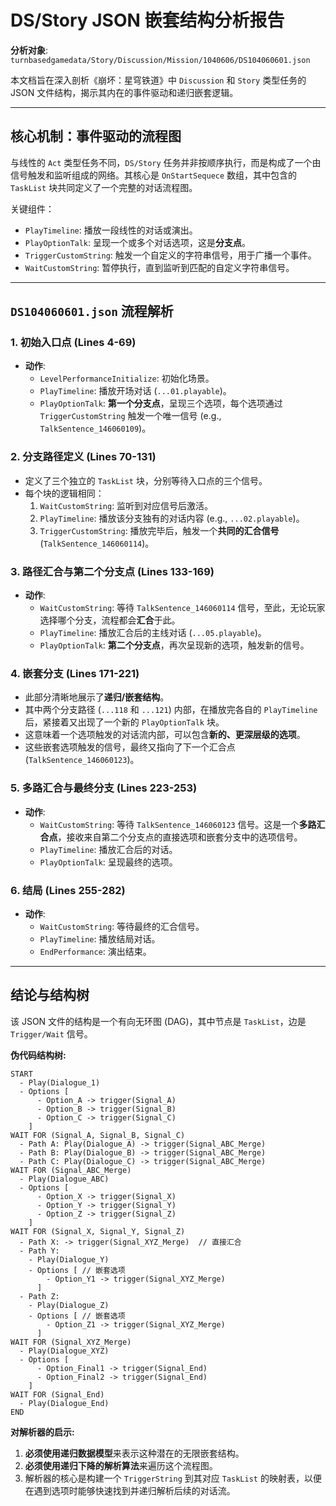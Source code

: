 # DS/Story JSON 嵌套结构分析报告

**分析对象**: `turnbasedgamedata/Story/Discussion/Mission/1040606/DS104060601.json`

本文档旨在深入剖析《崩坏：星穹铁道》中 `Discussion` 和 `Story` 类型任务的 JSON 文件结构，揭示其内在的事件驱动和递归嵌套逻辑。

---

## 核心机制：事件驱动的流程图

与线性的 `Act` 类型任务不同，`DS/Story` 任务并非按顺序执行，而是构成了一个由信号触发和监听组成的网络。其核心是 `OnStartSequece` 数组，其中包含的 `TaskList` 块共同定义了一个完整的对话流程图。

关键组件：
-   `PlayTimeline`: 播放一段线性的对话或演出。
-   `PlayOptionTalk`: 呈现一个或多个对话选项，这是**分支点**。
-   `TriggerCustomString`: 触发一个自定义的字符串信号，用于广播一个事件。
-   `WaitCustomString`: 暂停执行，直到监听到匹配的自定义字符串信号。

---

## `DS104060601.json` 流程解析

### 1. 初始入口点 (Lines 4-69)
-   **动作**:
    -   `LevelPerformanceInitialize`: 初始化场景。
    -   `PlayTimeline`: 播放开场对话 (`...01.playable`)。
    -   `PlayOptionTalk`: **第一个分支点**，呈现三个选项，每个选项通过 `TriggerCustomString` 触发一个唯一信号 (e.g., `TalkSentence_146060109`)。

### 2. 分支路径定义 (Lines 70-131)
-   定义了三个独立的 `TaskList` 块，分别等待入口点的三个信号。
-   每个块的逻辑相同：
    1.  `WaitCustomString`: 监听到对应信号后激活。
    2.  `PlayTimeline`: 播放该分支独有的对话内容 (e.g., `...02.playable`)。
    3.  `TriggerCustomString`: 播放完毕后，触发一个**共同的汇合信号** (`TalkSentence_146060114`)。

### 3. 路径汇合与第二个分支点 (Lines 133-169)
-   **动作**:
    -   `WaitCustomString`: 等待 `TalkSentence_146060114` 信号，至此，无论玩家选择哪个分支，流程都会**汇合**于此。
    -   `PlayTimeline`: 播放汇合后的主线对话 (`...05.playable`)。
    -   `PlayOptionTalk`: **第二个分支点**，再次呈现新的选项，触发新的信号。

### 4. 嵌套分支 (Lines 171-221)
-   此部分清晰地展示了**递归/嵌套结构**。
-   其中两个分支路径 (`...118` 和 `...121`) 内部，在播放完各自的 `PlayTimeline` 后，紧接着又出现了一个新的 `PlayOptionTalk` 块。
-   这意味着一个选项触发的对话流内部，可以包含**新的、更深层级的选项**。
-   这些嵌套选项触发的信号，最终又指向了下一个汇合点 (`TalkSentence_146060123`)。

### 5. 多路汇合与最终分支 (Lines 223-253)
-   **动作**:
    -   `WaitCustomString`: 等待 `TalkSentence_146060123` 信号。这是一个**多路汇合点**，接收来自第二个分支点的直接选项和嵌套分支中的选项信号。
    -   `PlayTimeline`: 播放汇合后的对话。
    -   `PlayOptionTalk`: 呈现最终的选项。

### 6. 结局 (Lines 255-282)
-   **动作**:
    -   `WaitCustomString`: 等待最终的汇合信号。
    -   `PlayTimeline`: 播放结局对话。
    -   `EndPerformance`: 演出结束。

---

## 结论与结构树

该 JSON 文件的结构是一个有向无环图 (DAG)，其中节点是 `TaskList`，边是 `Trigger/Wait` 信号。

**伪代码结构树:**
```
START
  - Play(Dialogue_1)
  - Options [
      - Option_A -> trigger(Signal_A)
      - Option_B -> trigger(Signal_B)
      - Option_C -> trigger(Signal_C)
    ]
WAIT FOR (Signal_A, Signal_B, Signal_C)
  - Path A: Play(Dialogue_A) -> trigger(Signal_ABC_Merge)
  - Path B: Play(Dialogue_B) -> trigger(Signal_ABC_Merge)
  - Path C: Play(Dialogue_C) -> trigger(Signal_ABC_Merge)
WAIT FOR (Signal_ABC_Merge)
  - Play(Dialogue_ABC)
  - Options [
      - Option_X -> trigger(Signal_X)
      - Option_Y -> trigger(Signal_Y)
      - Option_Z -> trigger(Signal_Z)
    ]
WAIT FOR (Signal_X, Signal_Y, Signal_Z)
  - Path X: -> trigger(Signal_XYZ_Merge)  // 直接汇合
  - Path Y:
    - Play(Dialogue_Y)
    - Options [ // 嵌套选项
        - Option_Y1 -> trigger(Signal_XYZ_Merge)
      ]
  - Path Z:
    - Play(Dialogue_Z)
    - Options [ // 嵌套选项
        - Option_Z1 -> trigger(Signal_XYZ_Merge)
      ]
WAIT FOR (Signal_XYZ_Merge)
  - Play(Dialogue_XYZ)
  - Options [
      - Option_Final1 -> trigger(Signal_End)
      - Option_Final2 -> trigger(Signal_End)
    ]
WAIT FOR (Signal_End)
  - Play(Dialogue_End)
END
```

**对解析器的启示:**
1.  **必须使用递归数据模型**来表示这种潜在的无限嵌套结构。
2.  **必须使用递归下降的解析算法**来遍历这个流程图。
3.  解析器的核心是构建一个 `TriggerString` 到其对应 `TaskList` 的映射表，以便在遇到选项时能够快速找到并递归解析后续的对话流。